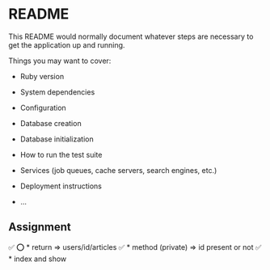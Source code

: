# README

This README would normally document whatever steps are necessary to get the
application up and running.

Things you may want to cover:

* Ruby version

* System dependencies

* Configuration

* Database creation

* Database initialization

* How to run the test suite

* Services (job queues, cache servers, search engines, etc.)

* Deployment instructions

* ...


## Assignment
✅ ⭕ * return => users/id/articles
✅ * method (private) => id present or not
✅ * index and show
